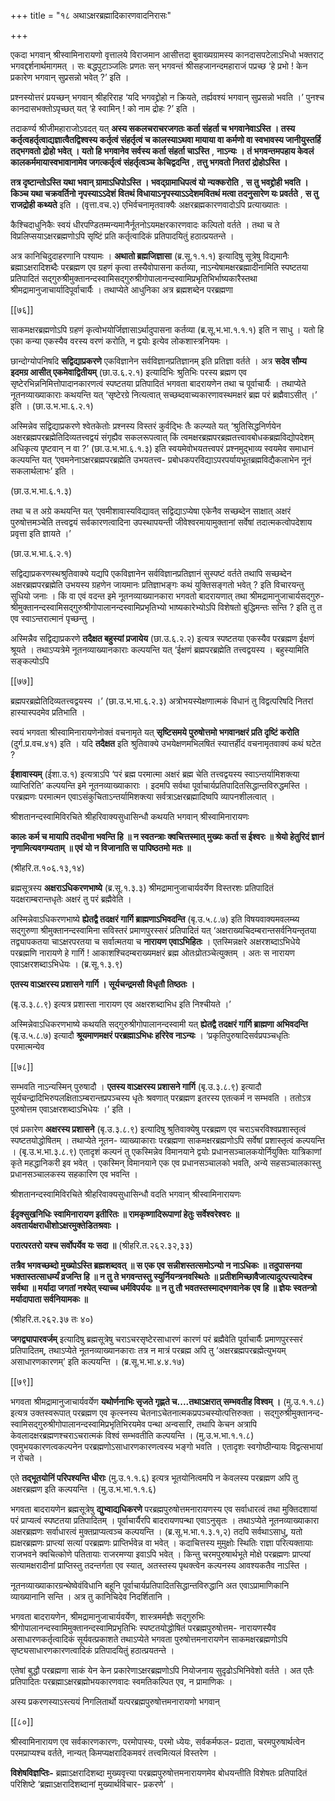 +++
title = "१८ अथाऽक्षरब्रह्मादिकारणवादनिरासः"

+++

एकदा भगवान् श्रीस्वामिनारायणो वृत्तालये विराजमान आसीत्तदा बुवाख्यग्रामस्य कानदासपटेलाऽभिधो भक्तराट् भगवद्दर्शनार्थमागमत् । सः बद्धपुटाञ्जलिः प्रणतः सन् भगवन्तं श्रीसहजानन्दमहाराजं पप्रच्छ ‘हे प्रभो ! केन प्रकारेण भगवान् सुप्रसन्नो भवेत् ?’ इति ।

प्रश्नस्योत्तरं प्रयच्छन् भगवान् श्रीहरिराह ‘यदि भगवद्द्रोहो न क्रियते, तर्ह्यवश्यं भगवान् सुप्रसन्नो भवति ।’ पुनश्च कानदासभक्तोऽपृच्छत् यत् ‘हे स्वामिन् ! को नाम द्रोहः ?’ इति ।

तदाकर्ण्य श्रीजीमहाराजोऽवदत् यत् **अस्य सकलचराचरजगतः कर्ता संहर्ता च भगवानेवाऽस्ति । तस्य कर्तृत्वहर्तृत्वाद्यज्ञात्वैतद्विश्वस्य कर्तृत्वं संहर्तृत्वं च कालस्याऽथवा मायाया वा कर्मणो वा स्वभावस्य जानीयुस्तर्हि तद्भगवतो द्रोहो भवेत् । यतो हि भगवानेव सर्वस्य कर्ता संहर्ता चाऽस्ति** ,  **नाऽन्यः । तं भगवन्तमपहाय केवलं कालकर्ममायास्वभावानामेव जगत्कर्तृत्वं संहर्तृत्वञ्च केचिद्वदन्ति** ,  **तत्तु भगवतो नितरां द्रोहोऽस्ति ।** 

**तत्र दृष्टान्तोऽस्ति यथा भवान् ग्रामाऽधिपोऽस्ति । भवद्ग्रामाधिपत्वं यो न्यक्करोति** ,  **स तु भवद्द्रोही भवति । किञ्च यथा चक्रवर्तिनो नृपस्याऽऽदेशं वितथं विधायाऽनृपस्याऽऽदेशमवितथं मत्वा तदनुसारेण यः प्रवर्तते** ,  **स तु राजद्रोही कथ्यते** इति । (वृत्ता.वच.२) एभिर्वचनामृतवाक्यैः अक्षरब्रह्मकारणवादोऽपि प्रत्याख्यातः ।

कैश्चिदाधुनिकैः स्वयं धीरपण्डितम्मन्यमानैर्नूतनोऽयमक्षरकारणवादः कल्पितो वर्तते । तथा च ते विप्रलिप्सयाऽक्षरब्रह्मणोऽपि सृष्टिं प्रति कर्तृत्वादिकं प्रतिपादयितुं हठात्प्रयतन्ते ।

अत्र कानिचिदुदाहरणानि पश्यामः । **अथातो ब्रह्मजिज्ञासा** (ब्र.सू.१.१.१) इत्यादिषु सूत्रेषु विद्यमानैः ब्रह्माऽक्षरादिशब्दैः परब्रह्मण एव ग्रहणं कृत्वा तस्यैवोपासना कर्तव्या, नाऽन्येषामक्षरब्रह्मादीनामिति स्पष्टतया प्रतिपादितं सद्गुरुश्रीमुक्तानन्दस्वामिसद्गुरुश्रीगोपालानन्दस्वामिप्रभृतिभिर्भाष्यकारैस्तथा श्रीमद्रामानुजाचार्यादिपूर्वाचार्यैः । तथाप्येते आधुनिका अत्र ब्रह्मशब्देन परब्रह्मणा



[[७६]]

साकमक्षरब्रह्मणोऽपि ग्रहणं कृत्वोभयोर्जिज्ञासाऽर्थादुपासना कर्तव्या (ब्र.सू.भ.भा.१.१.१) इति न साधु । यतो हि एका कन्या एकस्यैव वरस्य वरणं करोति, न द्वयोः इत्येव लोकशास्त्रनियमः ।

छान्दोग्योपनिषदि **सद्विद्याप्रकरणे** एकविज्ञानेन सर्वविज्ञानप्रतिज्ञानम् इति प्रतिज्ञा वर्तते । अत्र **सदेव सौम्य इदमग्र आसीत् एकमेवाद्वितीयम्** (छा.उ.६.२.१) इत्यादिभिः श्रुतिभिः परस्य ब्रह्मण एव सृष्टेरभिन्ननिमित्तोपादानकारणत्वं स्पष्टतया प्रतिपादितं भगवता बादरायणेन तथा च पूर्वाचार्यैः । तथाप्येते नूतनव्याख्याकाराः कथयन्ति यत् ‘सृष्टेरग्रे नित्यत्वात् सच्छब्दवाच्यकारणावस्थमक्षरं ब्रह्म परं ब्रह्मैवाऽसीत् ।’ इति । (छा.उ.भ.भा.६.२.१)

अस्मिन्नेव सद्विद्याप्रकरणे श्वेतकेतोः प्रश्नस्य विस्तरं कुर्वद्भिः तैः कल्प्यते यत् ‘श्रुतिसिद्धनिर्णयेन अक्षरब्रह्मपरब्रह्मेतिदिव्यतत्त्वद्वयं संगृह्यैव सकलरूपत्वात् किं त्वमक्षरब्रह्मपरब्रह्मतत्त्वावबोधकब्रह्मविद्योपदेशम् अधिकृत्य पृष्टवान् न वा ?’ (छा.उ.भ.भा.६.१.३) इति स्वयमेवोभयतत्त्वपरं प्रश्नमुद्भाव्य स्वयमेव समाधानं कल्पयन्ति यत् ‘एवमनेनाऽक्षरब्रह्मपरब्रह्मेति उभयतत्त्व- प्रबोधकपरविद्याऽपरपर्यायभूतब्रह्मविद्यैकलाभेन नूनं सकलार्थलाभः’ इति ।

(छा.उ.भ.भा.६.१.३)

तथा च त अग्रे कथयन्ति यत् ‘एवमीशावास्यविद्यावत् सद्विद्याऽप्येषा एकेनैव सच्छब्देन साक्षात् अक्षरं पुरुषोत्तमञ्चेति तत्त्वद्वयं सर्वकारणत्वादिना उपस्थापयन्ती जीवेश्वरमायामुक्तानां सर्वेषां तदात्मकत्वोपदेशाय प्रवृत्ता इति ज्ञायते ।’

(छा.उ.भ.भा.६.२.१)

सद्विद्याप्रकरणस्थश्रुतिवाक्ये यद्यपि एकविज्ञानेन सर्वविज्ञानप्रतिज्ञानं सुस्पष्टं वर्तते तथापि सच्छब्देन अक्षरब्रह्मपरब्रह्मेति उभयस्य ग्रहणेन जायमानः प्रतिज्ञाभङ्गः कथं युक्तिसङ्गतो भवेत् ? इति विचारयन्तु सुधियो जनाः । किं वा एवं वदन्त इमे नूतनव्याख्यानकारा भगवतो बादरायणात् तथा श्रीमद्रामानुजाचार्यसद्गुरु- श्रीमुक्तानन्दस्वामिसद्गुरुश्रीगोपालानन्दस्वामिप्रभृतिभ्यो भाष्यकारेभ्योऽपि विशेषतो बुद्धिमन्तः सन्ति ? इति तु त एव स्वाऽन्तरात्मानं पृच्छन्तु ।

अस्मिन्नैव सद्विद्याप्रकरणे **तदैक्षत बहुस्यां प्रजायेय** (छा.उ.६.२.२) इत्यत्र स्पष्टतया एकस्यैव परब्रह्मण ईक्षणं श्रूयते । तथाऽप्यत्रेमे नूतनव्याख्यानकाराः कल्पयन्ति यत् ‘ईक्षणं ब्रह्मपरब्रह्मेति तत्त्वद्वयस्य । बहुस्यामिति सङ्कल्पोऽपि

[[७७]]

ब्रह्मपरब्रह्मेतिदिव्यतत्त्वद्वयस्य ।’ (छा.उ.भ.भा.६.२.३) अत्रोभयस्येक्षणात्मकं विधानं तु विद्वत्परिषदि नितरां हास्यास्पदमेव प्रतिभाति ।

स्वयं भगवता श्रीस्वामिनारायणेनोक्तं वचनामृते यत् **सृष्टिसमये पुरुषोत्तमो भगवानक्षरं प्रति दृष्टिं करोति** (दुर्ग.प्र.वच.४१) इति । यदि **तदैक्षत** इति श्रुतिवाक्ये उभयेक्षणमभिलषितं स्यात्तर्हीदं वचनामृतवाक्यं कथं घटेत ?

**ईशावास्यम्** (ईशा.उ.१) इत्यत्राऽपि ‘परं ब्रह्म परमात्मा अक्षरं ब्रह्म चेति तत्त्वद्वयस्य स्वाऽन्तर्यामिशक्त्या व्याप्तिरिति’ कल्पयन्ति इमे नूतनव्याख्याकाराः । इदमपि सर्वथा पूर्वाचार्यप्रतिपादितसिद्धान्तविरुद्धमस्ति । परब्रह्मणः परमात्मन एवाऽसंकुचिताऽन्तर्यामिशक्त्या सर्वत्राऽक्षरब्रह्मादिष्वपि व्यापनशीलत्वात् ।

श्रीशतानन्दस्वामिविरचिते श्रीहरिवाक्यसुधासिन्धौ कथयति भगवान् श्रीस्वामिनारायणः

**कालः कर्म च मायापि तदधीना भवन्ति हि ॥  न  स्वतन्त्राः क्वचित्तस्मात् मुख्यः कर्ता स ईश्वरः ॥ श्रेयो हेतुरिदं ज्ञानं नृणामित्यवगम्यताम् ॥  एवं यो न विजानाति स पापिष्ठतमो मतः ॥** 

(श्रीहरि.त.१०६.१३,१४)

ब्रह्मसूत्रस्य **अक्षराऽधिकरणभाष्ये** (ब्र.सू.१.३.३) श्रीमद्रामानुजाचार्यवर्येण विस्तरशः प्रतिपादितं यदक्षराम्बरान्तधृतेः अक्षरं तु परं ब्रह्मैवेति ।

अस्मिन्नेवाऽधिकरणभाष्ये **ह्येतद्वै तदक्षरं गार्गि ब्राह्मणाऽभिवदन्ति** (बृ.उ.५.८.७) इति विषयवाक्यमवलम्ब्य सद्गुरुणा श्रीमुक्तानन्दस्वामिना सविस्तरं प्रमाणपुरस्सरं प्रतिपादितं यत् ‘अक्षराख्यचिदम्बरान्तसर्वनियन्तृतया तद्व्यापकतया चाऽक्षरपरतया च सर्वात्मतया च **नारायण एवाऽभिहितः** ।  एतस्मिन्नक्षरे अक्षरशब्दाऽभिधेये परब्रह्मणि नारायणे हे गार्गि ! आकाशश्चिदम्बराख्यमक्षरं ब्रह्म ओतःप्रोतञ्चेत्युक्तम् । अतः स नारायण एवाऽक्षरशब्दाऽभिधेयः । (ब्र.सू.१.३.९)

**एतस्य वाऽक्षरस्य प्रशासने गार्गि । सूर्यचन्द्रमसौ विधृतौ तिष्ठतः ।** 

(बृ.उ.३.८.९) इत्यत्र प्रशास्ता नारायण एव अक्षरशब्दाभिध इति निश्चीयते ।’

अस्मिन्नेवाऽधिकरणभाष्ये कथयति सद्गुरुश्रीगोपालानन्दस्वामी यत् **ह्येतद्वै तदक्षरं गार्गि ब्राह्मणा अभिवदन्ति** (बृ.उ.५.८.७) इत्यादौ **श्रूयमाणमक्षरं परब्रह्माऽभिधः हरिरेव नाऽन्यः** ।  ‘प्रकृतिपुरुषादिसर्वप्रपञ्चधृतिः परमात्मन्येव



[[७८]]

सम्भवति नाऽन्यस्मिन् पुरुषादौ । **एतस्य वाऽक्षरस्य प्रशासने गार्गि** (बृ.उ.३.८.९) इत्यादौ सूर्यचन्द्रादिभिरुपलक्षिताऽम्बरान्तप्रपञ्चस्य धृतेः श्रवणात् परब्रह्मण इतरस्य एतत्कर्म न सम्भवति । ततोऽत्र पुरुषोत्तम एवाऽक्षरशब्दाऽभिधेयः ।’ इति ।

एवं प्रकारेण **अक्षरस्य प्रशासने** (बृ.उ.३.८.९) इत्यादिषु श्रुतिवाक्येषु परब्रह्मण एव चराऽचरविश्वप्रशास्तृत्वं स्पष्टतयोद्धोषितम् । तथाप्येते नूतन- व्याख्याकाराः परब्रह्मणा साकमक्षरब्रह्मणोऽपि सर्वेषां प्रशास्तृत्वं कल्पयन्ति । (बृ.उ.भ.भा.३.८.९) एतादृशं कल्पनं तु एकस्मिन्नेव विमानयाने द्वयोः प्रधानसञ्चालकयोर्नियुक्तिः यात्रिकाणां कृते महद्धानिकरी इव भवेत् । एकस्मिन् विमानयाने एक एव प्रधानसञ्चालको भवति, अन्ये सहसञ्चालकास्तु प्रधानसञ्चालकस्य सहकारिण एव भवन्ति ।

श्रीशतानन्दस्वामिविरचिते श्रीहरिवाक्यसुधासिन्धौ वदति भगवान् श्रीस्वामिनारायणः

**ईदृक्सुखनिधिः स्वामिनारायण इतीरितः ॥  रामकृष्णादिरूपाणां हेतुः सर्वेश्वरेश्वरः ॥ अवतार्यक्षराधीशोऽक्षरमुक्तेडितश्रवाः ।** 

**परात्परतरो यश्च सर्वोपर्येव यः सदा ॥** (श्रीहरि.त.२६२.३२,३३)

**तत्रैव भगवच्छब्दो मुख्योऽस्ति ब्रह्मशब्दवत् ॥  स  एक एव सन्नीशस्तत्समोऽन्यो न नाऽधिकः ॥ तदुपासनया भक्तास्तत्साधर्म्यं व्रजन्ति हि ॥  न  तु ते भगवन्तस्तु स्युर्नियन्त्रनवस्थितेः ॥ प्रतीशमिच्छावैजात्यादुत्पत्त्यादेश्च सर्वथा ॥  मर्यादा जगतां नश्येत् स्याच्च धर्मविपर्ययः ॥ न तु तौ भवतस्तस्माद्भगवानेक एव हि ॥  ज्ञेयः स्वतन्त्रो मर्यादापाता सर्वनियामकः ॥** 

(श्रीहरि.त.२६२.३७ तः ४०)

**जगद्व्यापारवर्जम्** इत्यादिषु ब्रह्मसूत्रेषु चराऽचरसृष्टेरसाधारणं कारणं परं ब्रह्मैवेति पूर्वाचार्यैः प्रमाणपुरस्सरं प्रतिपादितम्, तथाऽप्येते नूतनव्याख्यानकाराः तत्र न मात्रं परब्रह्म अपि तु ‘अक्षरब्रह्मपरब्रह्मेत्युभयम् असाधारणकारणम्’ इति कल्पयन्ति । (ब्र.सू.भ.भा.४.४.१७)

[[७९]]

भगवता श्रीमद्रामानुजाचार्यवर्येण **यथोर्णनाभिः सृजते गृह्णते च....तथाऽक्षरात् सम्भवतीह विश्वम् ।** (मु.उ.१.१.८) इत्यत्र उक्तस्वरूपात् परब्रह्मण एव कृत्स्नस्य चेतनाऽचेतनात्मकप्रपञ्चस्योत्पत्तिरुक्ता । सद्गुरुश्रीमुक्तानन्द- स्वामिसद्गुरुश्रीगोपालानन्दस्वामिप्रभृतिभिरयमेव पन्था अन्वसारि, तथापि केचन अत्रापि केवलादक्षरब्रह्मणश्चराऽचरात्मकं विश्वं सम्भवतीति कल्पयन्ति । (मु.उ.भ.भा.१.१.८) एवमुभयकारणत्वकल्पनेन परब्रह्मणोऽसाधारणकारणत्वस्य भङ्गो भवति । एतादृशः स्वगोष्ठीन्यायः विद्वत्सभायां न रोचते ।

एते **तद्भूतयोनिं परिपश्यन्ति धीराः** (मु.उ.१.१.६) इत्यत्र भूतयोनित्वमपि न केवलस्य परब्रह्मण अपि तु अक्षरब्रह्मण इति कल्पयन्ति । (मु.उ.भ.भा.१.१.६)

भगवता बादरायणेन ब्रह्मसूत्रेषु **द्युभ्वाद्यधिकरणे** परब्रह्मपुरुषोत्तमनारायणस्य एव सर्वाधारत्वं तथा मुक्तिदशायां परं प्राप्यत्वं स्पष्टतया प्रतिपादितम् । पूर्वाचार्यैरपि बादरायणपन्था एवाऽनुसृतः । तथाऽप्येते नूतनव्याख्याकारा अक्षरब्रह्मणः सर्वाधारत्वं मुक्तप्राप्यत्वञ्च कल्पयन्ति । (ब्र.सू.भ.भा.१.३.१,२) तदपि सर्वथाऽसाधु, यतो ह्यक्षरब्रह्मणः प्राप्त्यां सत्यां परब्रह्मणः प्राप्तिर्भवेन्न वा भवेत् । कदाचित्तस्य मुमुक्षोः स्थितिः राज्ञा परित्यक्तायाः राजभवने क्वचित्कोणे पतितायाः राजरमण्या इवाऽपि भवेत् । किन्तु चरमपुरुषार्थभूते मोक्षे परब्रह्मणः प्राप्त्यां सत्यामक्षरादीनां प्राप्तिस्तु तदन्तर्गता एव स्यात्, अतस्तस्य पृथक्त्वेन कल्पनस्य आवश्यकतैव नाऽस्ति ।

नूतनव्याख्याकारग्रन्थेष्वेवंविधानि बहूनि पूर्वाचार्यप्रतिपादितसिद्धान्तविरुद्धानि अत एवाऽप्रामाणिकानि व्याख्यानानि सन्ति । अत्र तु कानिचिदेव निदर्शितानि ।

भगवता बादरायणेन, श्रीमद्रामानुजाचार्यवर्येण, शास्त्रमर्मज्ञैः सद्गुरुभिः श्रीगोपालानन्दस्वामिमुक्तानन्दस्वामिप्रभृतिभिः स्पष्टतयोद्धोषितं परब्रह्मपुरुषोत्तम- नारायणस्यैव असाधारणकर्तृत्वादिकं सूर्यवत्प्रकाशते तथाऽप्येते भगवता पुरुषोत्तमनारायणेन साकमक्षरब्रह्मणोऽपि सृष्ट्यसाधारणकारणत्वादिकं प्रतिपादयितुं हठात्प्रयतन्ते ।

एतेषां बुद्धौ परब्रह्मणा साकं येन केन प्रकारेणाऽक्षरब्रह्मणोऽपि नियोजनाय सुदृढोऽभिनिवेशो वर्तते । अत एतैः प्रतिपादितः परब्रह्माऽक्षरब्रह्मोभयकारणवादः स्वमतिकल्पित एव, न प्रामाणिकः ।

अस्य प्रकरणस्याऽस्त्ययं निगलितार्थो यत्परब्रह्मपुरुषोत्तमनारायणो भगवान्



[[८०]]

श्रीस्वामिनारायण एव सर्वकारणकारणः, परमोपास्यः, परमो ध्येयः, सर्वकर्मफल- प्रदाता, चरमपुरुषार्थत्वेन परमप्राप्यश्च वर्तते, नान्यत् किमप्यक्षरादिकमवरं तत्त्वमित्यलं विस्तरेण ।

**विशेषविज्ञप्तिः-** ब्रह्माऽक्षरादिशब्दा मुख्यवृत्त्या परब्रह्मपुरुषोत्तमनारायणमेव बोधयन्तीति विशेषतः प्रतिपादितं परिशिष्टे ‘ब्रह्माऽक्षरादिशब्दानां मुख्यार्थविचार- प्रकरणे’ ।

